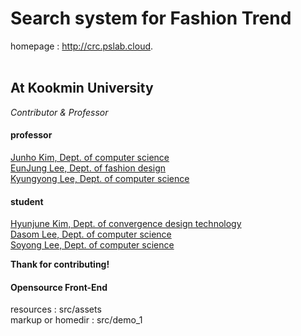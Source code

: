 # Search system for Fashion Trend
homepage : http://crc.pslab.cloud.
<br><br>
## At Kookmin University

_Contributor & Professor_<br>


#### professor

[Junho Kim, Dept. of computer science](https://home1.kookmin.ac.kr/~junho/)<br>
[EunJung Lee, Dept. of fashion design](http://kookminfashion.com/)<br>
[Kyungyong Lee, Dept. of computer science](http://leeky.me/)<br>

#### student

[Hyunjune Kim, Dept. of convergence design technology](https://github.com/oryondark/hjkim)<br>
[Dasom Lee, Dept. of computer science](https://github.com/LeSunny)<br>
[Soyong Lee, Dept. of computer science](https://github.com/sowish23)<br>

**Thank for contributing!**

#### Opensource Front-End

resources : src/assets<br>
markup or homedir : src/demo_1